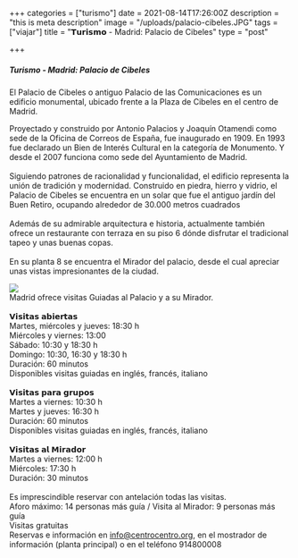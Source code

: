 +++
categories = ["turismo"]
date = 2021-08-14T17:26:00Z
description = "this is meta description"
image = "/uploads/palacio-cibeles.JPG"
tags = ["viajar"]
title = "𝗧𝘂𝗿𝗶𝘀𝗺𝗼 - Madrid: Palacio de Cibeles"
type = "post"

+++
##### **Turismo** - **Madrid: Palacio de Cibeles**

El Palacio de Cibeles o antiguo Palacio de las Comunicaciones es un edificio monumental, ubicado frente a la Plaza de Cibeles en el centro de Madrid.

Proyectado y construido por Antonio Palacios y Joaquín Otamendi como sede de la Oficina de Correos de España, fue inaugurado en 1909. En 1993 fue declarado un Bien de Interés Cultural en la categoría de Monumento. Y desde el 2007 funciona como sede del Ayuntamiento de Madrid.  
⠀  
Siguiendo patrones de racionalidad y funcionalidad, el edificio representa la unión de tradición y modernidad. Construido en piedra, hierro y vidrio, el Palacio de Cibeles se encuentra en un solar que fue el antiguo jardín del Buen Retiro, ocupando alrededor de 30.000 metros cuadrados  
⠀  
Además de su admirable arquitectura e historia, actualmente también ofrece un restaurante con terraza en su piso 6 dónde disfrutar el tradicional tapeo y unas buenas copas.  
⠀  
En su planta 8 se encuentra el Mirador del palacio, desde el cual apreciar unas vistas impresionantes de la ciudad.

![](/uploads/palacio-cibeles-2.jpg)  
Madrid ofrece visitas Guiadas al Palacio y a su Mirador.  
⠀  
𝗩𝗶𝘀𝗶𝘁𝗮𝘀 𝗮𝗯𝗶𝗲𝗿𝘁𝗮𝘀  
Martes, miércoles y jueves: 18:30 h  
Miércoles y viernes: 13:00  
Sábado: 10:30 y 18:30 h  
Domingo: 10:30, 16:30 y 18:30 h  
Duración: 60 minutos  
Disponibles visitas guiadas en inglés, francés, italiano  
⠀  
𝗩𝗶𝘀𝗶𝘁𝗮𝘀 𝗽𝗮𝗿𝗮 𝗴𝗿𝘂𝗽𝗼𝘀  
Martes a viernes: 10:30 h  
Martes y jueves: 16:30 h  
Duración: 60 minutos  
Disponibles visitas guiadas en inglés, francés, italiano  
⠀  
𝗩𝗶𝘀𝗶𝘁𝗮𝘀 𝗮𝗹 𝗠𝗶𝗿𝗮𝗱𝗼𝗿  
Martes a viernes: 12:00 h  
Miércoles: 17:30 h  
Duración: 30 minutos  
⠀  
Es imprescindible reservar con antelación todas las visitas.  
Aforo máximo: 14 personas más guía / Visita al Mirador: 9 personas más guía  
Visitas gratuitas  
Reservas e información en info@centrocentro.org, en el mostrador de información (planta principal) o en el teléfono 914800008